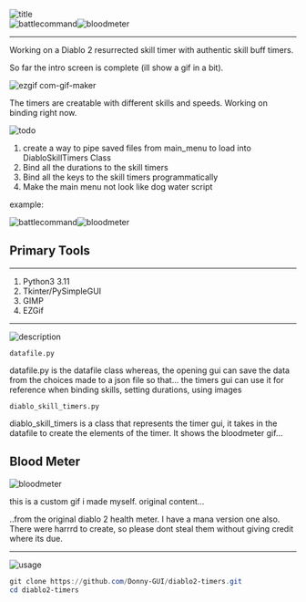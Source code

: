 






     


![title](https://user-images.githubusercontent.com/108424001/216174222-ae49187b-abbc-4e90-a5ac-f95d7cf1fde6.png)  
![battlecommand](https://user-images.githubusercontent.com/108424001/216168754-72349527-1a5e-4bd0-94a6-1cd9e979358a.png)![bloodmeter](https://user-images.githubusercontent.com/108424001/216168730-6612c211-4785-4de2-91ad-6dc8a7769316.gif)

---



Working on a Diablo 2 resurrected skill timer with authentic skill buff timers.


So far the intro screen is complete (ill show a gif in a bit). 

![ezgif com-gif-maker](https://user-images.githubusercontent.com/108424001/216184167-91fea314-f1c2-49f5-9158-0b1d1093c36c.gif)


The timers are creatable with 
different skills and speeds. Working on binding right now. 



![todo](https://user-images.githubusercontent.com/108424001/216178650-0aee3ec3-a495-4a2d-a157-f4a6d1e405fd.png)



1. create a way to pipe saved files from main_menu to load into DiabloSkillTimers Class
2. Bind all the durations to the skill timers
3. Bind all the keys to the skill timers programmatically
4. Make the main menu not look like dog water script



example: 

![battlecommand](https://user-images.githubusercontent.com/108424001/216168754-72349527-1a5e-4bd0-94a6-1cd9e979358a.png)![bloodmeter](https://user-images.githubusercontent.com/108424001/216168730-6612c211-4785-4de2-91ad-6dc8a7769316.gif)



## Primary Tools
---

1. Python3 3.11
2. Tkinter/PySimpleGUI
3. GIMP
4. EZGif

---
![description](https://user-images.githubusercontent.com/108424001/216174868-9ddb983f-0e54-46e5-80de-f94ef3681f2a.png)


```
datafile.py
```

datafile.py is the datafile class whereas, the opening gui can save the data from the choices made to a json file 
so that... the timers gui can use it for reference when binding skills, setting durations, using images

```
diablo_skill_timers.py
```

diablo_skill_timers is a class that represents the timer gui, it takes in the datafile to create the elements of the 
timer. It shows the bloodmeter gif...


## Blood Meter

![bloodmeter](https://user-images.githubusercontent.com/108424001/216168411-f0e19346-eae9-4d75-b6ee-6e384061f0d1.gif)


this is a custom gif i made myself. original content... 

..from the original diablo 2 health meter. I have a mana version one also. There were harrrd to create, so please dont steal them without giving credit where its due.

---

![usage](https://user-images.githubusercontent.com/108424001/216174208-dff9f652-6beb-40da-a616-77ca4c43faff.png)


```Powershell
git clone https://github.com/Donny-GUI/diablo2-timers.git
cd diablo2-timers
```
